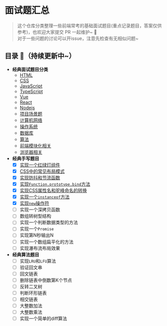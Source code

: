 # 面试题汇总
> 这个仓库分类整理一些前端常考的基础面试题目(重点记录题目，答案仅供参考)，也欢迎大家提交 PR 一起维护~ :rocket:  
> 对于一些问题的讨论可以开issue，注意先检查有无相似问题~

## 目录 :book:（持续更新中~）

- **经典面试题目分类**
  - [HTML](/面试题/html/README.md)
  - [CSS](/面试题/css/css.md)
  - [JavaScript](/面试题/javascript/JavaScript.md)
  - [TypeScript](/面试题/typescript/README.md)
  - [Vue](/面试题/vue/README.md)
  - [React](/面试题/react/README.md)
  - [Nodejs](/面试题/nodejs/README.md)
  - [项目场景题](/面试题/项目场景题/README.md)
  - [计算机网络](/面试题/计算机网络/README.md)
  - [操作系统](/面试题/操作系统/README.md)
  - [数据库](/面试题/数据库/README.md)
  - [算法](/面试题/算法/README.md)
  - [前端模块化相关](/面试题/前端模块化相关/README.md)
  - [浏览器相关](/面试题/浏览器相关/README.md)
- **经典手写题目**
  - [x] [实现一个红绿灯组件](./手写题/traffic-light/index.html)
  - [x] [CSS中的常见布局模式](./手写题/常见布局/)
  - [x] [实现防抖和节流函数](./手写题/防抖和节流函数/)
  - [x] [实现`Function.prototype.bind`方法](./手写题/实现bind/index.js)
  - [x] [实现CSS属性名和驼峰命名的转换](./手写题/propertyTransform/index.ts)
  - [x] [实现一个`instanceof`方法](./手写题/myInstanceof/index.ts)
  - [x] [实现`new`操作符](./手写题/实现new操作符/index.ts)
  - [ ] 实现一个深拷贝函数
  - [ ] 数组转树型结构
  - [ ] 实现一个判断数据类型的方法
  - [ ] 实现一个`Promise`
  - [ ] 实现第N秒输出N
  - [ ] 实现一个数组扁平化的方法
  - [ ] 实现瀑布流布局效果
- **经典算法题目**
  - [ ] 实现`LRU`和`LFU`算法
  - [ ] 验证回文串
  - [ ] 回文链表
  - [ ] 删除链表中倒数第K个节点
  - [ ] 反转二叉树
  - [ ] 判断环形链表
  - [ ] 相交链表
  - [ ] 大整数加法
  - [ ] 大整数乘法
  - [ ] 实现一个简单的diff算法
